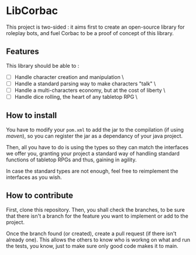 # LibCorbac

This project is two-sided : it aims first to create an open-source library for roleplay bots, and fuel Corbac to be a proof of concept of this library.

## Features

This library should be able to :

- [ ] Handle character creation and manipulation \
- [ ] Handle a standard parsing way to make characters "talk" \
- [ ] Handle a multi-characters economy, but at the cost of liberty \
- [ ] Handle dice rolling, the heart of any tabletop RPG \

## How to install

You have to modify your `pom.xml` to add the jar to the compilation (if using *maven*), so you can register the jar as a dependancy of your java project.

Then, all you have to do is using the types so they can match the interfaces we offer you, granting your project a standard way of handling standard functions of tabletop RPGs and thus, gaining in agility.

In case the standard types are not enough, feel free to reimplement the interfaces as you wish.

## How to contribute

First, clone this repository. Then, you shall check the branches, to be sure that there isn't a branch for the feature you want to implement or add to the project.

Once the branch found (or created), create a pull request (if there isn't already one). This allows the others to know who is workng on what and run the tests, you know, just to make sure only good code makes it to main.
